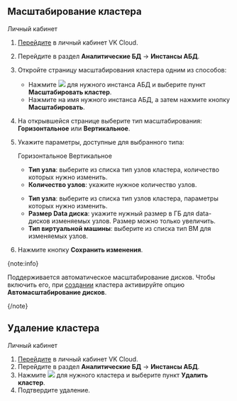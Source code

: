 ## Масштабирование кластера

<tabs>
<tablist>
<tab>Личный кабинет</tab>
</tablist>
<tabpanel>

1. [Перейдите](https://msk.cloud.vk.com/app/) в личный кабинет VK Cloud.
1. Перейдите в раздел **Аналитические БД** → **Инстансы АБД**.
1. Откройте страницу масштабирования кластера одним из способов:

   - Нажмите ![ ](/ru/assets/more-icon.svg "inline") для нужного инстанса АБД и выберите пункт **Масштабировать кластер**.
   - Нажмите на имя нужного инстанса АБД, а затем нажмите кнопку **Масштабировать**.

1. На открывшейся странице выберите тип масштабирования: **Горизонтальное** или **Вертикальное**.
1. Укажите параметры, доступные для выбранного типа:

      <tabs>
      <tablist>
      <tab>Горизонтальное</tab>
      <tab>Вертикальное</tab>
      </tablist>
      <tabpanel>

      - **Тип узла**: выберите из списка тип узлов кластера, количество которых нужно изменить.
      - **Количество узлов**: укажите нужное количество узлов.

      </tabpanel>
      <tabpanel>

      - **Тип узла**: выберите из списка тип узлов кластера, параметры которых нужно изменить.
      - **Размер Data диска**: укажите нужный размер в ГБ для data-дисков изменяемых узлов. Размер можно только увеличить.
      - **Тип виртуальной машины**: выберите из списка тип ВМ для изменяемых узлов.

      </tabpanel>
      </tabs>

1. Нажмите кнопку **Сохранить изменения**.

</tabpanel>
</tabs>

{note:info}

Поддерживается автоматическое масштабирование дисков. Чтобы включить его, при [создании](../../quick-start/create-adb) кластера активируйте опцию **Автомасштабирование дисков**.

{/note}

## Удаление кластера

<tabs>
<tablist>
<tab>Личный кабинет</tab>
</tablist>
<tabpanel>

1. [Перейдите](https://msk.cloud.vk.com/app/) в личный кабинет VK Cloud.
1. Перейдите в раздел **Аналитические БД** → **Инстансы АБД**.
1. Нажмите ![ ](/ru/assets/more-icon.svg "inline") для нужного кластера и выберите пункт **Удалить кластер**.
1. Подтвердите удаление.

</tabpanel>
</tabs>
